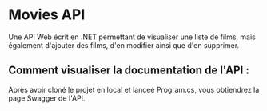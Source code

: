 # Movies API
Une API Web écrit en .NET permettant de visualiser une liste de films, mais également d'ajouter des films, d'en modifier ainsi que d'en supprimer.

## Comment visualiser la documentation de l'API : 
Après avoir cloné le projet en local et lanceé Program.cs, vous obtiendrez la page Swagger de l'API. 
